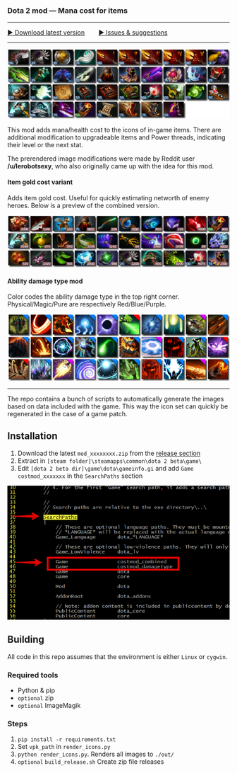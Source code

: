 ### Dota 2 mod — Mana cost for items
----
[▶ Download latest version](https://github.com/rossengeorgiev/dota2mod_manacost/releases)
&nbsp;&nbsp;&nbsp;&nbsp;&nbsp;&nbsp;
[▶ Issues & suggestions](https://github.com/rossengeorgiev/dota2mod_manacost/issues)

----

![Item manacost showcase](showcase_items_manacost.png "Item mana cost showcase")

This mod adds mana/health cost to the icons of in-game items.
There are additional modification to upgradeable items and Power threads, indicating their level or the next stat.

The prerendered image modifications were made by Reddit user **/u/lerobotsexy**, who also originally came up with the idea for this mod.


#### Item gold cost variant

Adds item gold cost. Useful for quickly estimating networth of enemy heroes. Below is a preview of the combined version.

![Item manacost showcase](showcase_items_combined.png "Item gold cost showcase")


#### Ability damage type mod

Color codes the ability damage type in the top right corner. Physical/Magic/Pure are respectively Red/Blue/Purple.

![Spellicons showcase](showcase_spellicons.png "Spellicons showcase")

----

The repo contains a bunch of scripts to automatically generate the images based on data included with the game.
This way the icon set can quickly be regenerated in the case of a game patch.

## Installation

1. Download the latest `mod_xxxxxxxx.zip` from the [release section](https://github.com/rossengeorgiev/dota2mod_manacost/releases)
2. Extract in `[steam folder]\steamapps\common\dota 2 beta\game\`
3. Edit `[dota 2 beta dir]\game\dota\gameinfo.gi` and add `Game costmod_xxxxxxx` in the `SearchPaths` section

![Editing gameinfo.gi](gameinfo_edit.png "Editing gameinfo.gi")

## Building

All code in this repo assumes that the environment is either `Linux` or `cygwin`.

### Required tools
* Python & pip
* `optional` zip
* `optional` ImageMagik

### Steps
1. `pip install -r requirements.txt`
2. Set `vpk_path` in `render_icons.py`
3. `python render_icons.py`. Renders all images to `./out/`
4. `optional` `build_release.sh` Create zip file releases

